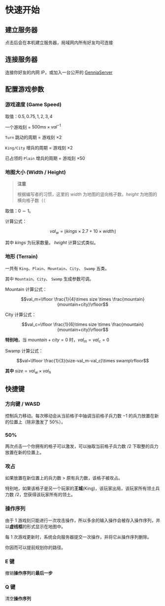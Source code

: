 # 快速开始
## 建立服务器
点击后会在本机建立服务器，局域网内所有好友均可连接
## 连接服务器
连接你好友的内网 IP，或加入一台公开的 [GenniaServer](/server)
## 配置游戏参数
### 游戏速度 (Game Speed)
取值：$0.5, 0.75, 1, 2, 3, 4$

一个游戏刻 = $500ms \times val^{-1}$

`Turn` 跳动的周期 = 游戏刻 $\times 2$

`King/City` 增兵的周期 = 游戏刻 $\times 2$

已占领的 `Plain` 增兵的周期 = 游戏刻 $\times 50$

### 地图大小 (Width / Height)

> **注意**
>
> 根据编写者的习惯，这里的 $width$ 为地图的竖向格子数，$height$ 为地图的横向格子数（（

取值：$0\sim 1$。

计算公式：

$$val_w=\lfloor kings \times 2.7 + 10 \times width\rfloor$$

其中 $kings$ 为玩家数量。 $height$ 计算公式类似。

### 地形 (Terrain)

一共有 `King`、`Plain`、`Mountain`、`City`、 `Swamp` 五类。

其中 `Mountain`、`City`、 `Swamp`  生成参数可调。

Mountain 计算公式：

$$val_m=\lfloor \frac{1}{4}\times size \times \frac{mountain}{mountain+city}\rfloor$$

City 计算公式：

$$val_c=\lfloor \frac{1}{6}\times size \times \frac{mountain}{mountain+city}\rfloor$$

**特别地**，当 $mountain+city=0$ 时，$val_m=val_c=0$

Swamp 计算公式：

$$val=\lfloor \frac{1}{3}(size-val_m-val_c)\times swamp\rfloor$$

**其中** $size=val_w\times val_h$

## 快捷键
### 方向键 / WASD
控制兵力移动。每次移动会从当前格子中抽调当前格子兵力数 $-1$ 的兵力放置在新的位置上（除非激发了 50%）。
### 50%
两次点击一个你拥有的格子可以激发，可以抽取当前格子兵力数 $/2$ 下取整的兵力放置在新的位置上。
### 攻占
如果放置在新位置上的兵力数 > 原有兵力数，该格子被攻占。

特别地，如果该格子是另一个玩家的**王城**(King)，该玩家出局，该玩家所有领土兵力数 $/2$，您获得该玩家所有的领土。
### 操作序列
由于 1 游戏刻只能进行一次攻击操作，所以多余的输入操作会被存入操作序列，并以**虚线框**的形式显示在地图中。

每 1 次游戏更新时，系统会向服务器提交一次操作，并将它从操作序列删除。

你因而可以提前规划你的路径。
### E 键
撤销**操作序列**的**最后一步**
### Q 键
清空**操作序列**